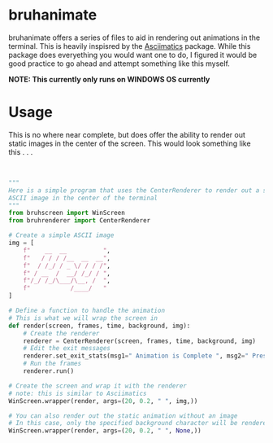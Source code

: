 # bruhanimate
bruhanimate offers a series of files to aid in rendering out animations in the terminal. This is heavily inspisred by the <a href="https://github.com/peterbrittain/asciimatics">Asciimatics</a> package. While this package does everyething you would want one to do, I figured it would be good practice to go ahead and attempt something like this myself.

**NOTE: This currently only runs on WINDOWS OS currently**

# Usage
This is no where near complete, but does offer the ability to render out static images in the center of the screen. This would look something like this . . . <br/><br/>
```py

"""
Here is a simple program that uses the CenterRenderer to render out a static
ASCII image in the center of the terminal
"""
from bruhscreen import WinScreen
from bruhrenderer import CenterRenderer

# Create a simple ASCII image
img = [
    f"    __  __          ",
    f"   / / / /__  __  __",
    f"  / /_/ / _ \/ / / /",
    f" / __  /  __/ /_/ / ",
    f"/_/ /_/\___/\__, /  ",
    f"           /____/   "
]

# Define a function to handle the animation
# This is what we will wrap the screen in
def render(screen, frames, time, background, img):
    # Create the renderer
    renderer = CenterRenderer(screen, frames, time, background, img)
    # Edit the exit messages
    renderer.set_exit_stats(msg1=" Animation is Complete ", msg2=" Press [Enter] to Exit ", wipe=False)
    # Run the frames
    renderer.run()

# Create the screen and wrap it with the renderer
# note: this is similar to Asciimatics
WinScreen.wrapper(render, args=(20, 0.2, " ", img,))

# You can also render out the static animation without an image
# In this case, only the specified background character will be rendered
WinScreen.wrapper(render, args=(20, 0.2, " ", None,))

```
